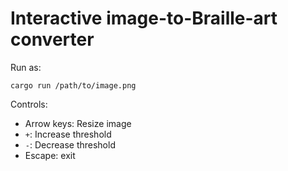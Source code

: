 # Interactive image-to-Braille-art converter

Run as:

```
cargo run /path/to/image.png
```

Controls:
- Arrow keys: Resize image
- `+`: Increase threshold
- `-`: Decrease threshold
- Escape: exit
